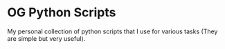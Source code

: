 # OG Python Scripts
My personal collection of python scripts that I use for various tasks (They are simple but very useful).